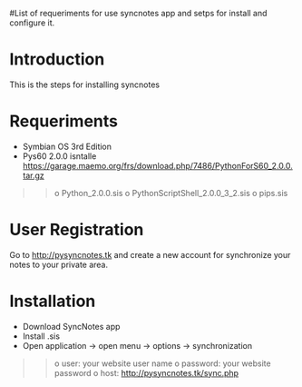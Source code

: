 #List of requeriments for use syncnotes app and setps for install and configure it.

# Introduction #

This is the steps for installing syncnotes

# Requeriments #

  * Symbian OS 3rd Edition
  * Pys60 2.0.0 isntalle https://garage.maemo.org/frs/download.php/7486/PythonForS60_2.0.0.tar.gz
> > o Python\_2.0.0.sis
> > o PythonScriptShell\_2.0.0\_3\_2.sis
> > o pips.sis


# User Registration #

Go to http://pysyncnotes.tk and create a new account for synchronize your notes to your private area.


# Installation #

  * Download SyncNotes app
  * Install .sis
  * Open application -> open menu -> options -> synchronization
> > o user: your website user name
> > o password: your website password
> > o host: http://pysyncnotes.tk/sync.php